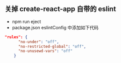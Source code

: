 ## 关掉 create-react-app 自带的 eslint

- npm run eject
- package.json eslintConfig 中添加如下代码

```json
"rules": {
      "no-under": "off",
      "no-restricted-global": "off",
      "no-unusewd-vars": "off"
    }
```

##
